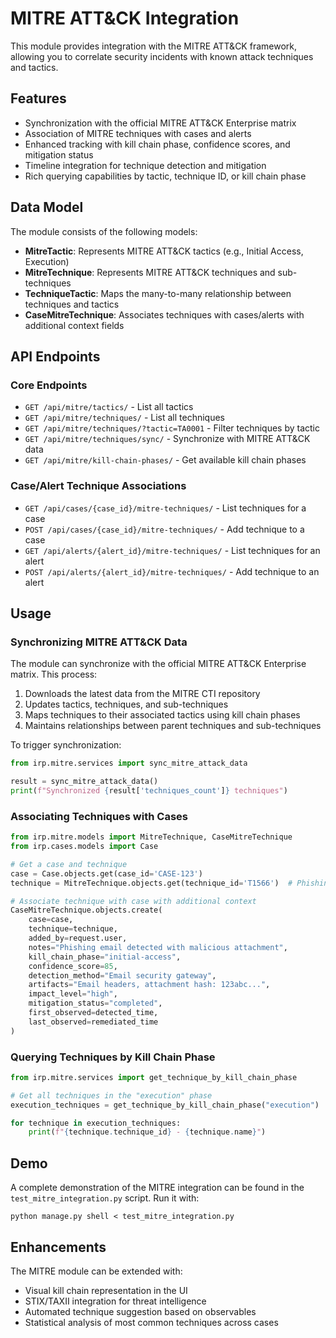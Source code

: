 # MITRE ATT&CK Integration

This module provides integration with the MITRE ATT&CK framework, allowing you to correlate security incidents with known attack techniques and tactics.

## Features

- Synchronization with the official MITRE ATT&CK Enterprise matrix
- Association of MITRE techniques with cases and alerts
- Enhanced tracking with kill chain phase, confidence scores, and mitigation status
- Timeline integration for technique detection and mitigation
- Rich querying capabilities by tactic, technique ID, or kill chain phase

## Data Model

The module consists of the following models:

- **MitreTactic**: Represents MITRE ATT&CK tactics (e.g., Initial Access, Execution)
- **MitreTechnique**: Represents MITRE ATT&CK techniques and sub-techniques
- **TechniqueTactic**: Maps the many-to-many relationship between techniques and tactics
- **CaseMitreTechnique**: Associates techniques with cases/alerts with additional context fields

## API Endpoints

### Core Endpoints

- `GET /api/mitre/tactics/` - List all tactics
- `GET /api/mitre/techniques/` - List all techniques
- `GET /api/mitre/techniques/?tactic=TA0001` - Filter techniques by tactic
- `GET /api/mitre/techniques/sync/` - Synchronize with MITRE ATT&CK data
- `GET /api/mitre/kill-chain-phases/` - Get available kill chain phases

### Case/Alert Technique Associations

- `GET /api/cases/{case_id}/mitre-techniques/` - List techniques for a case
- `POST /api/cases/{case_id}/mitre-techniques/` - Add technique to a case
- `GET /api/alerts/{alert_id}/mitre-techniques/` - List techniques for an alert
- `POST /api/alerts/{alert_id}/mitre-techniques/` - Add technique to an alert

## Usage

### Synchronizing MITRE ATT&CK Data

The module can synchronize with the official MITRE ATT&CK Enterprise matrix. This process:

1. Downloads the latest data from the MITRE CTI repository
2. Updates tactics, techniques, and sub-techniques
3. Maps techniques to their associated tactics using kill chain phases
4. Maintains relationships between parent techniques and sub-techniques

To trigger synchronization:

```python
from irp.mitre.services import sync_mitre_attack_data

result = sync_mitre_attack_data()
print(f"Synchronized {result['techniques_count']} techniques")
```

### Associating Techniques with Cases

```python
from irp.mitre.models import MitreTechnique, CaseMitreTechnique
from irp.cases.models import Case

# Get a case and technique
case = Case.objects.get(case_id='CASE-123')
technique = MitreTechnique.objects.get(technique_id='T1566')  # Phishing

# Associate technique with case with additional context
CaseMitreTechnique.objects.create(
    case=case,
    technique=technique,
    added_by=request.user,
    notes="Phishing email detected with malicious attachment",
    kill_chain_phase="initial-access",
    confidence_score=85,
    detection_method="Email security gateway",
    artifacts="Email headers, attachment hash: 123abc...",
    impact_level="high",
    mitigation_status="completed",
    first_observed=detected_time,
    last_observed=remediated_time
)
```

### Querying Techniques by Kill Chain Phase

```python
from irp.mitre.services import get_technique_by_kill_chain_phase

# Get all techniques in the "execution" phase
execution_techniques = get_technique_by_kill_chain_phase("execution")

for technique in execution_techniques:
    print(f"{technique.technique_id} - {technique.name}")
```

## Demo

A complete demonstration of the MITRE integration can be found in the `test_mitre_integration.py` script. Run it with:

```
python manage.py shell < test_mitre_integration.py
```

## Enhancements

The MITRE module can be extended with:

- Visual kill chain representation in the UI
- STIX/TAXII integration for threat intelligence
- Automated technique suggestion based on observables
- Statistical analysis of most common techniques across cases 